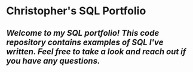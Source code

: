# **Christopher's SQL Portfolio**

## _Welcome to my SQL portfolio! This code repository contains examples of SQL I've written. Feel free to take a look and reach out if you have any questions._
